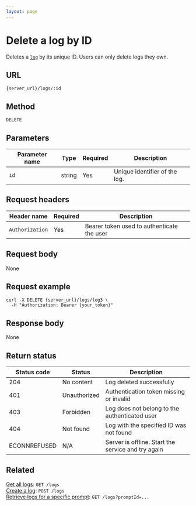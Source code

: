 ```yaml
---
layout: page
---
```


# Delete a log by ID

Deletes a [`log`](../resources/log.md) by its unique ID. Users can only delete logs they own.

## URL

```text
{server_url}/logs/:id
```

## Method

`DELETE`

## Parameters

| Parameter name | Type   | Required | Description                   |
|----------------|--------|----------|-------------------------------|
| `id`           | string | Yes      | Unique identifier of the log. |

## Request headers

| Header name     | Required | Description                                |
|-----------------|----------|--------------------------------------------|
| `Authorization` | Yes      | Bearer token used to authenticate the user |

## Request body

None

## Request example

```shell
curl -X DELETE {server_url}/logs/log3 \
  -H "Authorization: Bearer {your_token}"
```

## Response body

None

## Return status

| Status code  | Status       | Description                                        |
|--------------|--------------|----------------------------------------------------|
| 204          | No content   | Log deleted successfully                           |
| 401          | Unauthorized | Authentication token missing or invalid            |
| 403          | Forbidden    | Log does not belong to the authenticated user      |
| 404          | Not found    | Log with the specified ID was not found            |
| ECONNREFUSED | N/A          | Server is offline. Start the service and try again |

## Related

[Get all logs](get-logs.md): `GET /logs`  
[Create a log](post-logs.md): `POST /logs`  
[Retrieve logs for a specific prompt](get-logs-by-prompt.md): `GET /logs?promptId=...`
